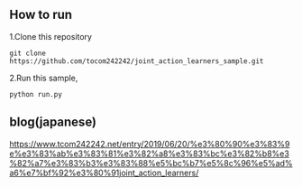 
## How to run

1.Clone this repository


```
git clone https://github.com/tocom242242/joint_action_learners_sample.git
```

2.Run this sample, 

```
python run.py
```

## blog(japanese)
https://www.tcom242242.net/entry/2019/06/20/%e3%80%90%e3%83%9e%e3%83%ab%e3%83%81%e3%82%a8%e3%83%bc%e3%82%b8%e3%82%a7%e3%83%b3%e3%83%88%e5%bc%b7%e5%8c%96%e5%ad%a6%e7%bf%92%e3%80%91joint_action_learners/
